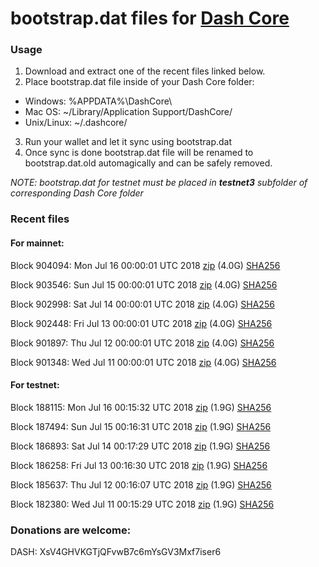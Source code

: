 # bootstrap.dat files for [Dash Core](https://www.dash.org)

### Usage

1. Download and extract one of the recent files linked below.
2. Place bootstrap.dat file inside of your Dash Core folder:
 - Windows: %APPDATA%\DashCore\
 - Mac OS: ~/Library/Application Support/DashCore/
 - Unix/Linux: ~/.dashcore/
3. Run your wallet and let it sync using bootstrap.dat
4. Once sync is done bootstrap.dat file will be renamed to bootstrap.dat.old automagically and can be safely removed.

_NOTE: bootstrap.dat for testnet must be placed in **testnet3** subfolder of corresponding Dash Core folder_

### Recent files

#### For mainnet:

Block 904094: Mon Jul 16 00:00:01 UTC 2018 [zip](https://dash-bootstrap.ams3.digitaloceanspaces.com/mainnet/2018-07-16/bootstrap.dat.zip) (4.0G) [SHA256](https://dash-bootstrap.ams3.digitaloceanspaces.com/mainnet/2018-07-16/sha256.txt)

Block 903546: Sun Jul 15 00:00:01 UTC 2018 [zip](https://dash-bootstrap.ams3.digitaloceanspaces.com/mainnet/2018-07-15/bootstrap.dat.zip) (4.0G) [SHA256](https://dash-bootstrap.ams3.digitaloceanspaces.com/mainnet/2018-07-15/sha256.txt)

Block 902998: Sat Jul 14 00:00:01 UTC 2018 [zip](https://dash-bootstrap.ams3.digitaloceanspaces.com/mainnet/2018-07-14/bootstrap.dat.zip) (4.0G) [SHA256](https://dash-bootstrap.ams3.digitaloceanspaces.com/mainnet/2018-07-14/sha256.txt)

Block 902448: Fri Jul 13 00:00:01 UTC 2018 [zip](https://dash-bootstrap.ams3.digitaloceanspaces.com/mainnet/2018-07-13/bootstrap.dat.zip) (4.0G) [SHA256](https://dash-bootstrap.ams3.digitaloceanspaces.com/mainnet/2018-07-13/sha256.txt)

Block 901897: Thu Jul 12 00:00:01 UTC 2018 [zip](https://dash-bootstrap.ams3.digitaloceanspaces.com/mainnet/2018-07-12/bootstrap.dat.zip) (4.0G) [SHA256](https://dash-bootstrap.ams3.digitaloceanspaces.com/mainnet/2018-07-12/sha256.txt)

Block 901348: Wed Jul 11 00:00:01 UTC 2018 [zip](https://dash-bootstrap.ams3.digitaloceanspaces.com/mainnet/2018-07-11/bootstrap.dat.zip) (4.0G) [SHA256](https://dash-bootstrap.ams3.digitaloceanspaces.com/mainnet/2018-07-11/sha256.txt)


#### For testnet:

Block 188115: Mon Jul 16 00:15:32 UTC 2018 [zip](https://dash-bootstrap.ams3.digitaloceanspaces.com/testnet/2018-07-16/bootstrap.dat.zip) (1.9G) [SHA256](https://dash-bootstrap.ams3.digitaloceanspaces.com/testnet/2018-07-16/sha256.txt)

Block 187494: Sun Jul 15 00:16:31 UTC 2018 [zip](https://dash-bootstrap.ams3.digitaloceanspaces.com/testnet/2018-07-15/bootstrap.dat.zip) (1.9G) [SHA256](https://dash-bootstrap.ams3.digitaloceanspaces.com/testnet/2018-07-15/sha256.txt)

Block 186893: Sat Jul 14 00:17:29 UTC 2018 [zip](https://dash-bootstrap.ams3.digitaloceanspaces.com/testnet/2018-07-14/bootstrap.dat.zip) (1.9G) [SHA256](https://dash-bootstrap.ams3.digitaloceanspaces.com/testnet/2018-07-14/sha256.txt)

Block 186258: Fri Jul 13 00:16:30 UTC 2018 [zip](https://dash-bootstrap.ams3.digitaloceanspaces.com/testnet/2018-07-13/bootstrap.dat.zip) (1.9G) [SHA256](https://dash-bootstrap.ams3.digitaloceanspaces.com/testnet/2018-07-13/sha256.txt)

Block 185637: Thu Jul 12 00:16:07 UTC 2018 [zip](https://dash-bootstrap.ams3.digitaloceanspaces.com/testnet/2018-07-12/bootstrap.dat.zip) (1.9G) [SHA256](https://dash-bootstrap.ams3.digitaloceanspaces.com/testnet/2018-07-12/sha256.txt)

Block 182380: Wed Jul 11 00:15:29 UTC 2018 [zip](https://dash-bootstrap.ams3.digitaloceanspaces.com/testnet/2018-07-11/bootstrap.dat.zip) (1.9G) [SHA256](https://dash-bootstrap.ams3.digitaloceanspaces.com/testnet/2018-07-11/sha256.txt)


### Donations are welcome:

DASH: XsV4GHVKGTjQFvwB7c6mYsGV3Mxf7iser6
